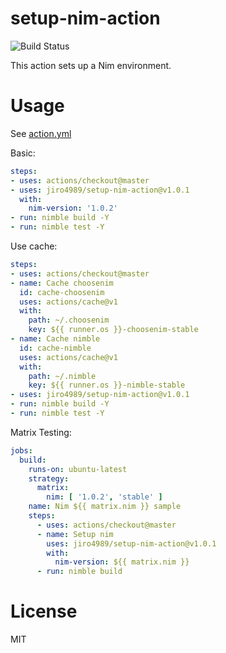 # setup-nim-action

![Build Status](https://github.com/jiro4989/setup-nim-action/workflows/build/badge.svg)

This action sets up a Nim environment.

# Usage

See [action.yml](action.yml)

Basic:
```yaml
steps:
- uses: actions/checkout@master
- uses: jiro4989/setup-nim-action@v1.0.1
  with:
    nim-version: '1.0.2'
- run: nimble build -Y
- run: nimble test -Y
```

Use cache:
```yaml
steps:
- uses: actions/checkout@master
- name: Cache choosenim
  id: cache-choosenim
  uses: actions/cache@v1
  with:
    path: ~/.choosenim
    key: ${{ runner.os }}-choosenim-stable
- name: Cache nimble
  id: cache-nimble
  uses: actions/cache@v1
  with:
    path: ~/.nimble
    key: ${{ runner.os }}-nimble-stable
- uses: jiro4989/setup-nim-action@v1.0.1
- run: nimble build -Y
- run: nimble test -Y
```

Matrix Testing:
```yaml
jobs:
  build:
    runs-on: ubuntu-latest
    strategy:
      matrix:
        nim: [ '1.0.2', 'stable' ]
    name: Nim ${{ matrix.nim }} sample
    steps:
      - uses: actions/checkout@master
      - name: Setup nim
        uses: jiro4989/setup-nim-action@v1.0.1
        with:
          nim-version: ${{ matrix.nim }}
      - run: nimble build
```

# License

MIT
